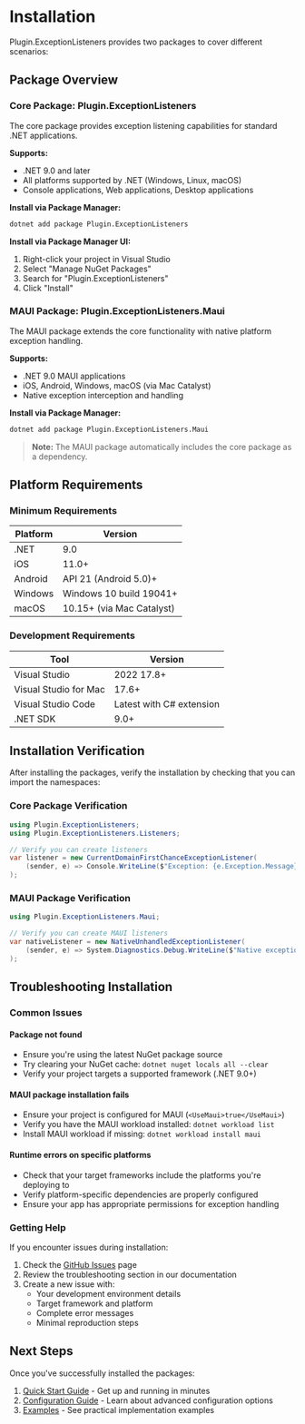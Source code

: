 # Installation

Plugin.ExceptionListeners provides two packages to cover different scenarios:

## Package Overview

### Core Package: Plugin.ExceptionListeners

The core package provides exception listening capabilities for standard .NET applications.

**Supports:**

- .NET 9.0 and later
- All platforms supported by .NET (Windows, Linux, macOS)
- Console applications, Web applications, Desktop applications

**Install via Package Manager:**

```bash
dotnet add package Plugin.ExceptionListeners
```

**Install via Package Manager UI:**

1. Right-click your project in Visual Studio
2. Select "Manage NuGet Packages"
3. Search for "Plugin.ExceptionListeners"
4. Click "Install"

### MAUI Package: Plugin.ExceptionListeners.Maui

The MAUI package extends the core functionality with native platform exception handling.

**Supports:**

- .NET 9.0 MAUI applications
- iOS, Android, Windows, macOS (via Mac Catalyst)
- Native exception interception and handling

**Install via Package Manager:**

```bash
dotnet add package Plugin.ExceptionListeners.Maui
```

> **Note:** The MAUI package automatically includes the core package as a dependency.

## Platform Requirements

### Minimum Requirements

| Platform | Version |
|----------|---------|
| .NET | 9.0 |
| iOS | 11.0+ |
| Android | API 21 (Android 5.0)+ |
| Windows | Windows 10 build 19041+ |
| macOS | 10.15+ (via Mac Catalyst) |

### Development Requirements

| Tool | Version |
|------|---------|
| Visual Studio | 2022 17.8+ |
| Visual Studio for Mac | 17.6+ |
| Visual Studio Code | Latest with C# extension |
| .NET SDK | 9.0+ |

## Installation Verification

After installing the packages, verify the installation by checking that you can import the namespaces:

### Core Package Verification

```csharp
using Plugin.ExceptionListeners;
using Plugin.ExceptionListeners.Listeners;

// Verify you can create listeners
var listener = new CurrentDomainFirstChanceExceptionListener(
    (sender, e) => Console.WriteLine($"Exception: {e.Exception.Message}")
);
```

### MAUI Package Verification

```csharp
using Plugin.ExceptionListeners.Maui;

// Verify you can create MAUI listeners
var nativeListener = new NativeUnhandledExceptionListener(
    (sender, e) => System.Diagnostics.Debug.WriteLine($"Native exception: {e.Exception.Message}")
);
```

## Troubleshooting Installation

### Common Issues

#### Package not found

- Ensure you're using the latest NuGet package source
- Try clearing your NuGet cache: `dotnet nuget locals all --clear`
- Verify your project targets a supported framework (.NET 9.0+)

#### MAUI package installation fails

- Ensure your project is configured for MAUI (`<UseMaui>true</UseMaui>`)
- Verify you have the MAUI workload installed: `dotnet workload list`
- Install MAUI workload if missing: `dotnet workload install maui`

#### Runtime errors on specific platforms

- Check that your target frameworks include the platforms you're deploying to
- Verify platform-specific dependencies are properly configured
- Ensure your app has appropriate permissions for exception handling

### Getting Help

If you encounter issues during installation:

1. Check the [GitHub Issues](https://github.com/framinosona/Plugin.ExceptionListeners/issues) page
2. Review the troubleshooting section in our documentation
3. Create a new issue with:
   - Your development environment details
   - Target framework and platform
   - Complete error messages
   - Minimal reproduction steps

## Next Steps

Once you've successfully installed the packages:

1. [Quick Start Guide](quick-start.md) - Get up and running in minutes
2. [Configuration Guide](configuration.md) - Learn about advanced configuration options
3. [Examples](../examples/basic-usage.md) - See practical implementation examples
